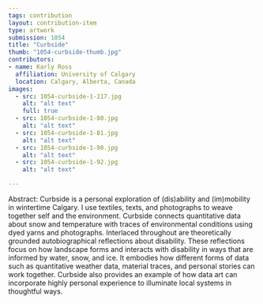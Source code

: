 ```yaml
---
tags: contribution
layout: contribution-item
type: artwork
submission: 1054
title: "Curbside"
thumb: "1054-curbside-thumb.jpg"
contributors: 
- name: Karly Ross
  affiliation: University of Calgary
  location: Calgary, Alberta, Canada
images: 
  - src: 1054-curbside-1-117.jpg
    alt: "alt text"
    full: true
  - src: 1054-curbside-1-80.jpg
    alt: "alt text"
  - src: 1054-curbside-1-81.jpg
    alt: "alt text"
  - src: 1054-curbside-1-90.jpg
    alt: "alt text"
  - src: 1054-curbside-1-92.jpg
    alt: "alt text"

---
```


Abstract: Curbside is a personal exploration of (dis)ability and
(im)mobility in wintertime Calgary. I use textiles, texts, and
photographs to weave together self and the environment. Curbside
connects quantitative data about snow and temperature with traces of
environmental conditions using dyed yarns and photographs. Interlaced
throughout are theoretically grounded autobiographical reflections about
disability. These reflections focus on how landscape forms and interacts
with disability in ways that are informed by water, snow, and ice. It
embodies how different forms of data such as quantitative weather data,
material traces, and personal stories can work together. Curbside also
provides an example of how data art can incorporate highly personal
experience to illuminate local systems in thoughtful ways.

